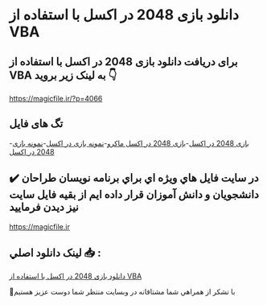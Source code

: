 # دانلود بازی 2048 در اکسل با استفاده از VBA

## برای دریافت دانلود بازی 2048 در اکسل با استفاده از VBA به لینک زیر بروید 👇

https://magicfile.ir/?p=4066

## تگ های فایل

-[بازی 2048 در اکسل](https://magicfile.ir/product/%d8%a8%d8%a7%d8%b2%db%8c-2048-%d8%af%d8%b1-%d8%a7%da%a9%d8%b3%d9%84-%d8%a8%d8%a7-%d8%a7%d8%b3%d8%aa%d9%81%d8%a7%d8%af%d9%87-%d8%a7%d8%b2-vba/)-[بازی 2048 در اکسل ماکرو](https://magicfile.ir/product/%d8%a8%d8%a7%d8%b2%db%8c-2048-%d8%af%d8%b1-%d8%a7%da%a9%d8%b3%d9%84-%d8%a8%d8%a7-%d8%a7%d8%b3%d8%aa%d9%81%d8%a7%d8%af%d9%87-%d8%a7%d8%b2-vba/)-[نمونه بازی در اکسل](https://magicfile.ir/product/%d8%a8%d8%a7%d8%b2%db%8c-2048-%d8%af%d8%b1-%d8%a7%da%a9%d8%b3%d9%84-%d8%a8%d8%a7-%d8%a7%d8%b3%d8%aa%d9%81%d8%a7%d8%af%d9%87-%d8%a7%d8%b2-vba/)-[نمونه بازی 2048 در اکسل](https://magicfile.ir/product/%d8%a8%d8%a7%d8%b2%db%8c-2048-%d8%af%d8%b1-%d8%a7%da%a9%d8%b3%d9%84-%d8%a8%d8%a7-%d8%a7%d8%b3%d8%aa%d9%81%d8%a7%d8%af%d9%87-%d8%a7%d8%b2-vba/)

## ✔️ در سايت فايل هاي ويژه اي براي برنامه نويسان طراحان دانشجويان و دانش آموزان قرار داده ايم از بقيه فايل سايت نيز ديدن فرماييد

https://magicfile.ir


## لينک دانلود اصلي 📥 :

[دانلود بازی 2048 در اکسل با استفاده از VBA](https://magicfile.ir/product/%d8%a8%d8%a7%d8%b2%db%8c-2048-%d8%af%d8%b1-%d8%a7%da%a9%d8%b3%d9%84-%d8%a8%d8%a7-%d8%a7%d8%b3%d8%aa%d9%81%d8%a7%d8%af%d9%87-%d8%a7%d8%b2-vba/) 


🙏با تشکر از همراهي شما مشتاقانه در وبسایت منتظر شما دوست عزیز هستیم

